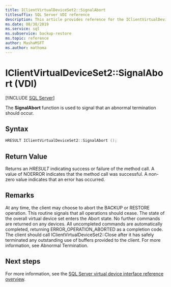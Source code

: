 ```yaml
---
title: IClientVirtualDeviceSet2::SignalAbort
titlesuffix: SQL Server VDI reference
description: This article provides reference for the IClientVirtualDeviceSet2::SignalAbort command.
ms.date: 08/30/2019
ms.service: sql
ms.subservice: backup-restore
ms.topic: reference
author: MashaMSFT
ms.author: mathoma
---
```


# IClientVirtualDeviceSet2::SignalAbort (VDI)

[!INCLUDE [SQL Server](../../../includes/applies-to-version/sqlserver.md)]

The **SignalAbort** function is used to signal that an abnormal termination should occur.

## Syntax

```c
HRESULT IClientVirtualDeviceSet2::SignalAbort ();
```

## Return Value

Returns an *HRESULT* indicating success or failure of the method call. A value of NOERROR indicates that the method call was successful. A non-zero value indicates that an error has occurred.

## Remarks

At any time, the client may choose to abort the BACKUP or RESTORE operation. This routine signals that all operations should cease. The state of the overall virtual device set enters the Abort state. No further commands are returned on any devices. All uncompleted commands are automatically completed, returning ERROR_OPERATION_ABORTED as a completion code. The client should call IClientVirtualDeviceSet2::Close after it has safely terminated any outstanding use of buffers provided to the client. For more information, see Abnormal Termination.

## Next steps

For more information, see the [SQL Server virtual device interface reference overview](reference-virtual-device-interface.md).